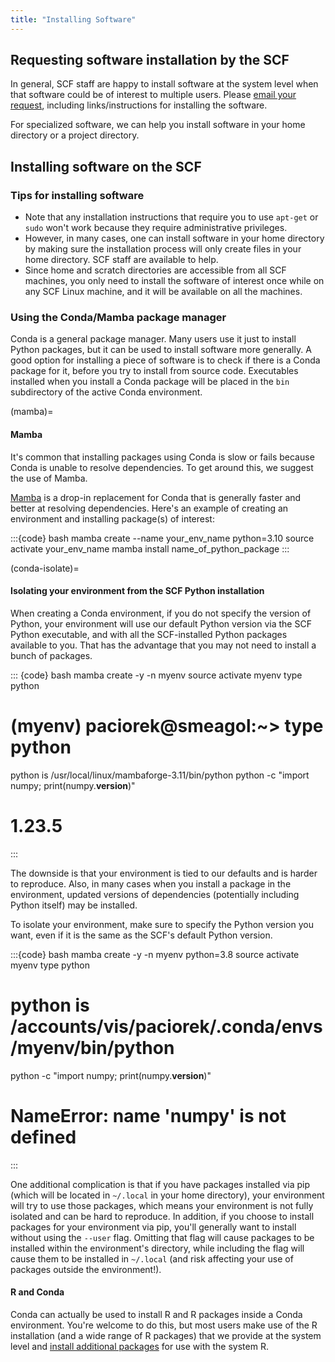 ```yaml
---
title: "Installing Software"
---
```

## Requesting software installation by the SCF

In general, SCF staff are happy to install software at the system level
when that software could be of interest to multiple users. Please [email
your request](mailto:consult@stat.berkeley.edu), including
links/instructions for installing the software.

For specialized software, we can help you install software in your home
directory or a project directory.

## Installing software on the SCF

### Tips for installing software

- Note that any installation instructions that require you to use
  `apt-get` or `sudo` won't work because they require administrative
  privileges.
- However, in many cases, one can install software in your home
  directory by making sure the installation process will only create
  files in your home directory. SCF staff are available to help.
- Since home and scratch directories are accessible from all SCF
  machines, you only need to install the software of interest once while
  on any SCF Linux machine, and it will be available on all the
  machines.

### Using the Conda/Mamba package manager

Conda is a general package manager. Many users use it just to install
Python packages, but it can be used to install software more generally.
A good option for installing a piece of software is to check if there is
a Conda package for it, before you try to install from source code.
Executables installed when you install a Conda package will be placed in
the `bin` subdirectory of the active Conda environment.

(mamba)=
#### Mamba

It's common that installing packages using Conda is slow or fails
because Conda is unable to resolve dependencies. To get around this, we
suggest the use of Mamba.

[Mamba](https://mamba.readthedocs.io/en/latest/) is a drop-in
replacement for Conda that is generally faster and better at resolving
dependencies. Here's an example of creating an environment and
installing package(s) of interest:

:::{code} bash
mamba create --name your_env_name python=3.10
source activate your_env_name
mamba install name_of_python_package
:::

(conda-isolate)=
#### Isolating your environment from the SCF Python installation

When creating a Conda environment, if you do not specify the version of
Python, your environment will use our default Python version via the SCF
Python executable, and with all the SCF-installed Python packages
available to you. That has the advantage that you may not need to
install a bunch of packages. 

::: {code} bash
mamba create -y -n myenv
source activate myenv
type python
# (myenv) paciorek@smeagol:~> type python
python is /usr/local/linux/mambaforge-3.11/bin/python
python -c "import numpy; print(numpy.__version__)"
# 1.23.5
:::

The downside is that your environment is tied to our defaults and is
harder to reproduce. Also, in many cases when you install a package in
the environment, updated versions of dependencies (potentially including
Python itself) may be installed.

To isolate your environment, make sure to specify the Python version you
want, even if it is the same as the SCF's default Python version.

:::{code} bash
mamba create -y -n myenv python=3.8
source activate myenv
type python
# python is /accounts/vis/paciorek/.conda/envs/myenv/bin/python
python -c "import numpy; print(numpy.__version__)"
# NameError: name 'numpy' is not defined
:::

One additional complication is that if you have packages installed via
pip (which will be located in `~/.local` in your home directory), your
environment will try to use those packages, which means your environment
is not fully isolated and can be hard to reproduce. In addition, if you
choose to install packages for your environment via pip, you'll
generally want to install without using the `--user` flag. Omitting
that flag will cause packages to be installed within the environment's
directory, while including the flag will cause them to be installed in
`~/.local` (and risk affecting your use of packages outside the
environment!).

#### R and Conda

Conda can actually be used to install R and R packages inside a Conda
environment. You're welcome to do this, but most users make use of the R
installation (and a wide range of R packages) that we provide at the
system level and [install additional packages](R.md) for use
with the system R.
